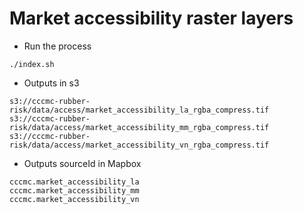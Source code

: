 # Market accessibility raster layers

-  Run the process 

```
./index.sh
```

-  Outputs in s3

```
s3://cccmc-rubber-risk/data/access/market_accessibility_la_rgba_compress.tif
s3://cccmc-rubber-risk/data/access/market_accessibility_mm_rgba_compress.tif
s3://cccmc-rubber-risk/data/access/market_accessibility_vn_rgba_compress.tif
```

- Outputs sourceId in Mapbox

```
cccmc.market_accessibility_la
cccmc.market_accessibility_mm
cccmc.market_accessibility_vn
```

